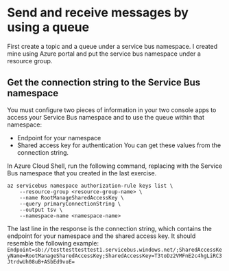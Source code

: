 # Send and receive messages by using a queue
First create a topic and a queue under a service bus namespace. I created mine using Azure portal and put the service bus namespace under a resource group.

## Get the connection string to the Service Bus namespace
You must configure two pieces of information in your two console apps to access your Service Bus namespace and to use the queue within that namespace:
- Endpoint for your namespace
- Shared access key for authentication
You can get these values from the connection string.

In Azure Cloud Shell, run the following command, replacing <namespace-name> with the Service Bus namespace that you created in the last exercise.
```
az servicebus namespace authorization-rule keys list \
    --resource-group <resource-group-name> \
    --name RootManageSharedAccessKey \
    --query primaryConnectionString \
    --output tsv \
    --namespace-name <namespace-name>
```
The last line in the response is the connection string, which contains the endpoint for your namespace and the shared access key. It should resemble the following example:
`Endpoint=sb://testtesttesttest1.servicebus.windows.net/;SharedAccessKeyName=RootManageSharedAccessKey;SharedAccessKey=T3toDz2VMFnE2c4hgLiRC3JtrdwUh08uB+ASbEd9voE=
`